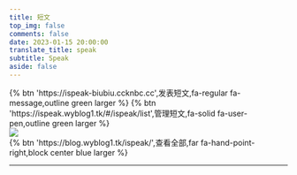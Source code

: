```yaml
---
title: 短文
top_img: false
comments: false
date: 2023-01-15 20:00:00
translate_title: speak
subtitle: Speak
aside: false
---
```

<div class="btn-center">
{% btn 'https://ispeak-biubiu.ccknbc.cc',发表短文,fa-regular fa-message,outline green larger %}
{% btn 'https://ispeak.wyblog1.tk/#/ispeak/list',管理短文,fa-solid fa-user-pen,outline green larger %}
</div>

<!-- CSS -->
<link rel="stylesheet" href="https://cdn.jsdelivr.net/npm/twikoo@1.6.8/dist/twikoo.css"/>
<link rel="stylesheet" href="https://jsd.cdn.zzko.cn/npm/highlight.js/styles/atom-one-dark.min.css" />
<div class='content'>
  <img src='https://bu.dusays.com/2022/05/01/626e88f349943.gif'>
</div>
{% btn 'https://blog.wyblog1.tk/ispeak/',查看全部,far fa-hand-point-right,block center blue larger %}
<hr />
<div class='ispeak-comment'></div>
<!-- JS -->
<script src="https://cdn.jsdelivr.net/npm/twikoo@1.6.8/dist/twikoo.min.js"></script>
<script src="https://jsd.cdn.zzko.cn/npm/marked/marked.min.js"></script>
<script src="https://jsd.cdn.zzko.cn/npm/highlight.js/highlight.min.js"></script>
<script>
  const searchParams = new URLSearchParams(window.location.search);
  const speakId = searchParams.get('q');
  const path = window.location.pathname;
  const apiURL = 'https://kkapi.wyblog1.tk';
  const markedRender = (body, loading_img='https://bu.dusays.com/2022/05/01/626e88f349943.gif') => {
    const renderer = {
      image(href, title, text) {
        return `<a href="${href}" target="_blank" data-fancybox="group" class="fancybox">
            <img speak-src="${href}" src=${loading_img} alt='${text}'>
            </a>`
      }
    }
    marked.setOptions({
      renderer: new marked.Renderer(),
      highlight: function (code) {
        if (hljs) {
          return hljs.highlightAuto(code).value
        } else {
          return code
        }
      },
      pedantic: false,
      gfm: true,
      tables: true,
      breaks: true,
      sanitize: false,
      smartLists: true,
      smartypants: false,
      xhtml: false
    })
    marked.use({ renderer })
    return marked.parse(body)
  }
  fetch(`${apiURL}/get/${speakId}`)
  .then(response => response.json())
  .then(res => {
    const data = res.data;
    if(data){
      const {title,content} = data;
      const contentSub = content.substring(0, 30);
      document.querySelector('.content').innerHTML = markedRender(content);
      if(title){
        document.title = title;
      }
      twikoo.init({
        el: '.ispeak-comment',
        path: path + '?q=' + speakId,
        pageTitle: title || contentSub,
        site: '无影博客 即刻短文',
        useBackendConf: true,
        serverURL: 'https://twikoo.wyblog1.tk/',
        pageSize: 10,
        requiredMeta: ["nick", "mail"],
        login: 'enable',
        dark: 'html[data-theme="dark"]',
        imageUploader: false,
        emoji:
          [
            "https://jsd.cdn.zzko.cn/npm/sticker-heo/Sticker-100/",
            // "https://jsd.cdn.zzko.cn/npm/telegram-gif/Telegram-Gif/",
            // "https://jsd.cdn.zzko.cn/npm/@waline/emojis/tw-emoji/"
          ]
      })
    }
  });
</script>
